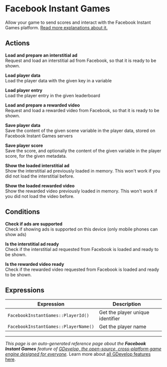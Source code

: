 # Facebook Instant Games

Allow your game to send scores and interact with the Facebook Instant Games platform. [Read more explanations about it.](/gdevelop5/publishing/publishing-to-facebook-instant-games)

## Actions

**Load and prepare an interstitial ad**  
Request and load an interstitial ad from Facebook, so that it is ready to be shown.

**Load player data**  
Load the player data with the given key in a variable

**Load player entry**  
Load the player entry in the given leaderboard

**Load and prepare a rewarded video**  
Request and load a rewarded video from Facebook, so that it is ready to be shown.

**Save player data**  
Save the content of the given scene variable in the player data, stored on Facebook Instant Games servers

**Save player score**  
Save the score, and optionally the content of the given variable in the player score, for the given metadata.

**Show the loaded interstitial ad**  
Show the interstitial ad previously loaded in memory. This won't work if you did not load the interstitial before.

**Show the loaded rewarded video**  
Show the rewarded video previously loaded in memory. This won't work if you did not load the video before.

## Conditions

**Check if ads are supported**  
Check if showing ads is supported on this device (only mobile phones can show ads)

**Is the interstitial ad ready**  
Check if the interstitial ad requested from Facebook is loaded and ready to be shown.

**Is the rewarded video ready**  
Check if the rewarded video requested from Facebook is loaded and ready to be shown.

## Expressions

| Expression | Description |  |
|-----|-----|-----|
| `FacebookInstantGames::PlayerId()` | Get the player unique identifier ||
| `FacebookInstantGames::PlayerName()` | Get the player name ||

---
*This page is an auto-generated reference page about the **Facebook Instant Games** feature of [GDevelop, the open-source, cross-platform game engine designed for everyone](https://gdevelop.io/).* Learn more about [all GDevelop features here](/gdevelop5/all-features).